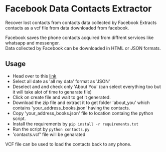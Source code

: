 # Facebook Data Contacts Extractor

Recover lost contacts from contacts data collected by Facebook 
Extracts contacts as a vcf file from data downloaded from facebook.

Facebook saves the phone contacts acquired from diffrent services like whatsapp and messenger.\
Data collected by Facebook can be downloaded in HTML or JSON formats.

## Usage 

* Head over to this [link](https://www.facebook.com/dyi/?referrer=yfi_settings)
* Select all date as 'all my data' format as 'JSON'
* Deselect and and check only 'About You' (can select everything too but it will take alot of time to genarate file)
* Click on create file and wait to get it generated.
* Download the zip file and extract it to get folder 'about_you' which contains 'your_address_books.json' having the contacts.
* Copy 'your_address_books.json' file to location containg the python script.
* Install the requirements by `pip install -r requirements.txt`
* Run the script by `python contacts.py`
* 'contacts.vcf' file will be genarated

VCF file can be used to load the contacts back to any phone.


